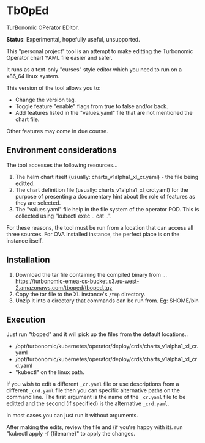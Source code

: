 # TbOpEd

TurBonomic OPerator EDitor.

**Status**: Experimental, hopefully useful, unsupported.

This "personal project" tool is an attempt to make editting the Turbonomic Operator chart YAML file easier and safer.

It runs as a text-only "curses" style editor which you need to run on a x86_64 linux system.

This version of the tool allows you to:

- Change the version tag.
- Toggle feature "enable" flags from true to false and/or back.
- Add features listed in the "values.yaml" file that are not mentioned the chart file.

Other features may come in due course.

## Environment considerations

The tool accesses the following resources...

1. The helm chart itself (usually: charts_v1alpha1_xl_cr.yaml) - the file being editted.
2. The chart definition file (usually: charts_v1alpha1_xl_crd.yaml) for the purpose of presenting a documentary hint about the role of features as they are selected.
3. The "values.yaml" file help in the file system of the operator POD. This is collected using "kubectl exec .. cat ..".

For these reasons, the tool must be run from a location that can access all three sources. For OVA installed instance, the perfect place is on the instance itself.

## Installation

1. Download the tar file containing the compiled binary from ... https://turbonomic-emea-cs-bucket.s3.eu-west-2.amazonaws.com/tboped/tboped.tgz
2. Copy the tar file to the XL instance's `/tmp` directory.
3. Unzip it into a directory that commands can be run from. Eg: $HOME/bin

## Execution

Just run "tboped" and it will pick up the files from the default locations..

- /opt/turbonomic/kubernetes/operator/deploy/crds/charts_v1alpha1_xl_cr.yaml
- /opt/turbonomic/kubernetes/operator/deploy/crds/charts_v1alpha1_xl_crd.yaml
- "kubectl" on the linux path.

If you wish to edit a different `_cr.yaml` file or use descriptions from a different `_crd.yaml` file then you can specific alternative paths on the command line. The first argument is the name of the `_cr.yaml` file to be editted and the second (if specified) is the alternative `_crd.yaml`.

In most cases you can just run it without arguments.

After making the edits, review the file and (if you're happy with it). run "kubectl apply -f {filename}" to apply the changes.
